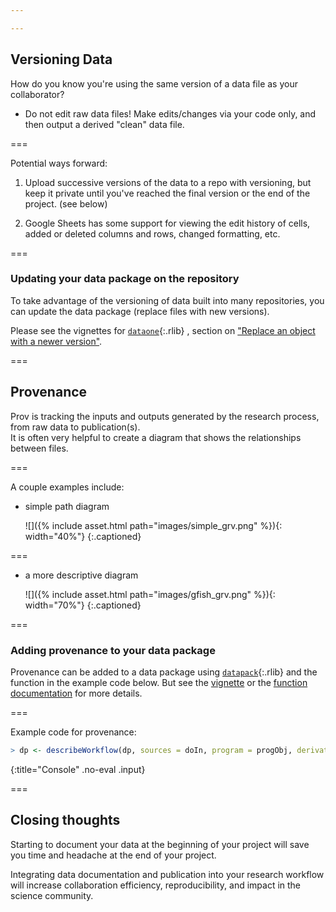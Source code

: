 ```yaml
---

---
```

  
## Versioning Data

How do you know you're using the same version of a data file as your collaborator?

 - Do not edit raw data files!  Make edits/changes via your code only, and then output a derived "clean" data file. 

===

Potential ways forward: 

1. Upload successive versions of the data to a repo with versioning, but keep it private until you've reached the final version or the end of the project.  (see below)

2. Google Sheets has some support for viewing the edit history of cells, added or deleted columns and rows, changed formatting, etc.  

===

### Updating your data package on the repository

To take advantage of the versioning of data built into many repositories, you can update the data package (replace files with new versions).  

Please see the vignettes for [`dataone`](){:.rlib} , section on ["Replace an object with a newer version"](https://github.com/DataONEorg/rdataone/blob/master/vignettes/v06-update-package.Rmd).

===

## Provenance

Prov is tracking the inputs and outputs generated by the research process, from raw data to publication(s).  
It is often very helpful to create a diagram that shows the relationships between files.  

===

A couple examples include: 

 - simple path diagram  
 
   ![]({% include asset.html path="images/simple_grv.png" %}){: width="40%"}
   {:.captioned}

===

 - a more descriptive diagram  
 
   ![]({% include asset.html path="images/gfish_grv.png" %}){: width="70%"}
   {:.captioned}

===

### Adding provenance to your data package

Provenance can be added to a data package using [`datapack`](){:.rlib} and the function in the example code below.  But see the [vignette](https://github.com/ropensci/datapack/blob/master/vignettes/datapack-overview.Rmd) or the [function documentation](https://docs.ropensci.org/datapack/reference/describeWorkflow.html) for more details.  

===

Example code for provenance:



~~~r
> dp <- describeWorkflow(dp, sources = doIn, program = progObj, derivations = doOut)
~~~
{:title="Console" .no-eval .input}


===

## Closing thoughts

Starting to document your data at the beginning of your project will save you time and headache at the end of your project.

Integrating data documentation and publication into your research workflow will increase collaboration efficiency, reproducibility, and impact in the science community.  












